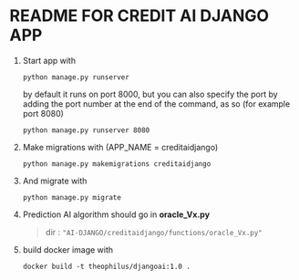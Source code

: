 # README FOR CREDIT AI DJANGO APP

1. Start app with

   `python manage.py runserver`

   by default it runs on port 8000, but you can also specify the port by adding the port number at the end of the command, as so (for example port 8080)

   `python manage.py runserver 8080`

2. Make migrations with (APP_NAME = creditaidjango)

   `python manage.py makemigrations creditaidjango`

3. And migrate with

   `python manage.py migrate`

4. Prediction AI algorithm should go in **oracle_Vx.py**

   > dir : `"AI-DJANGO/creditaidjango/functions/oracle_Vx.py"`

5. build docker image with

   `docker build -t theophilus/djangoai:1.0 .`
